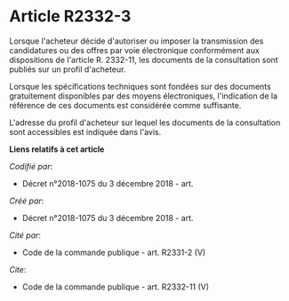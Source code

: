 # Article R2332-3

Lorsque l'acheteur décide d'autoriser ou imposer la transmission des candidatures ou des offres par voie électronique
conformément aux dispositions de l'article R. 2332-11, les documents de la consultation sont publiés sur un profil
d'acheteur. 

Lorsque les spécifications techniques sont fondées sur des documents gratuitement disponibles par des moyens électroniques,
l'indication de la référence de ces documents est considérée comme suffisante. 

L'adresse du profil d'acheteur sur lequel les documents de la consultation sont accessibles est indiquée dans l'avis.

**Liens relatifs à cet article**

_Codifié par_:

  - Décret n°2018-1075 du 3 décembre 2018 - art.

_Créé par_:

  - Décret n°2018-1075 du 3 décembre 2018 - art.

_Cité par_:

  - Code de la commande publique - art. R2331-2 (V)

_Cite_:

  - Code de la commande publique - art. R2332-11 (V)
